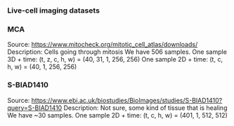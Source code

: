 ### Live-cell imaging datasets

### MCA
Source: https://www.mitocheck.org/mitotic_cell_atlas/downloads/
Description: Cells going through mitosis
We have 506 samples. 
One sample 3D + time: (t, z, c, h, w) = (40, 31, 1, 256, 256)
One sample 2D + time: (t, c, h, w) = (40, 1, 256, 256)


### S-BIAD1410
Source: https://www.ebi.ac.uk/biostudies/BioImages/studies/S-BIAD1410?query=S-BIAD1410
Description: Not sure, some kind of tissue that is healing
We have ~30 samples.
One sample 2D + time: (t, c, h, w) = (401, 1, 512, 512)

